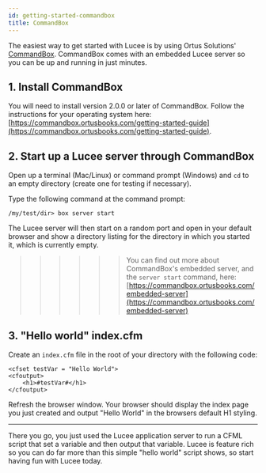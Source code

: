 ```yaml
---
id: getting-started-commandbox
title: CommandBox
---
```


The easiest way to get started with Lucee is by using Ortus Solutions' [CommandBox](http://www.ortussolutions.com/products/commandbox). CommandBox comes with an embedded Lucee server so you can be up and running in just minutes.

## 1. Install CommandBox

You will need to install version 2.0.0 or later of CommandBox. Follow the instructions for your operating system here: [https://commandbox.ortusbooks.com/getting-started-guide](https://commandbox.ortusbooks.com/getting-started-guide).

## 2. Start up a Lucee server through CommandBox

Open up a terminal (Mac/Linux) or command prompt (Windows) and `cd` to an empty directory (create one for testing if necessary).

Type the following command at the command prompt:

```
/my/test/dir> box server start
```

The Lucee server will then start on a random port and open in your default browser and show a directory listing for the directory in which you started it, which is currently empty.

>>>>>> You can find out more about CommandBox's embedded server, and the `server start` command, here: [https://commandbox.ortusbooks.com/embedded-server](https://commandbox.ortusbooks.com/embedded-server)

## 3. "Hello world" index.cfm

Create an `index.cfm` file in the root of your directory with the following code:

```lucee
<cfset testVar = "Hello World">
<cfoutput>
	<h1>#testVar#</h1>
</cfoutput>
```

Refresh the browser window. Your browser should display the index page you just created and output "Hello World" in the browsers default H1 styling.

---

There you go, you just used the Lucee application server to run a CFML script that set a variable and then output that variable. Lucee is feature rich so you can do far more than this simple "hello world" script shows, so start having fun with Lucee today.
